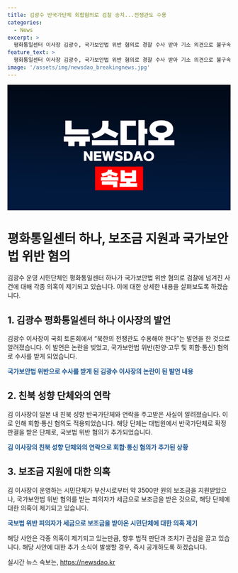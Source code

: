 ```yaml
---
title: 김광수 반국가단체 회합혐의로 검찰 송치...전쟁관도 수용
categories:
  - News
excerpt: >
  평화통일센터 이사장 김광수, 국가보안법 위반 혐의로 경찰 수사 받아 기소 의견으로 불구속 송치. 국회 토론회 발언과 한통련과의 연락 등으로 고발 접수한 경찰, 집행유예를 받은 과거와 어떤 북한의 통일 전쟁 옹호 발언을 했었던 것으로 확인. 또한, 시민단체가 지난해까지 약 3500만 원의 보조금을 받아옴. 해당 단체는 통일 교육 목적으로 사용하는 것으로 나타났으나, 부산시는 법정 판결을 확인 후 예산 환수 방안을 고려한다.
feature_text: >
  평화통일센터 이사장 김광수, 국가보안법 위반 혐의로 경찰 수사 받아 기소 의견으로 불구속 송치. 국회 토론회 발언과 한통련과의 연락 등으로 고발 접수한 경찰, 집행유예를 받은 과거와 어떤 북한의 통일 전쟁 옹호 발언을 했었던 것으로 확인. 또한, 시민단체가 지난해까지 약 3500만 원의 보조금을 받아옴. 해당 단체는 통일 교육 목적으로 사용하는 것으로 나타났으나, 부산시는 법정 판결을 확인 후 예산 환수 방안을 고려한다.
image: '/assets/img/newsdao_breakingnews.jpg'
---
```


<p><img src="/assets/img/newsdao_breakingnews.jpg" alt="koreaapp 속보" /></p>

<h1>평화통일센터 하나, 보조금 지원과 국가보안법 위반 혐의</h1>

<p>김광수 운영 시민단체인 평화통일센터 하나가 국가보안법 위반 혐의로 검찰에 넘겨진 사건에 대해 각종 의혹이 제기되고 있습니다. 이에 대한 상세한 내용을 살펴보도록 하겠습니다.</p>

<p data-ke-size="size16"></p>

<h2 data-ke-size="size26">1. 김광수 평화통일센터 하나 이사장의 발언</h2>

<p>김광수 이사장이 국회 토론회에서 “북한의 전쟁관도 수용해야 한다”는 발언을 한 것으로 알려졌습니다. 이 발언은 논란을 빚었고, 국가보안법 위반(찬양·고무 및 회합·통신) 혐의로 수사를 받게 되었습니다.</p>

<p data-ke-size="size16"><b><span style="color: #1a5490;">국가보안법 위반으로 수사를 받게 된 김광수 이사장의 논란이 된 발언 내용</span></b></p>

<h2 data-ke-size="size26">2. 친북 성향 단체와의 연락</h2>

<p>김 이사장이 일본 내 친북 성향 반국가단체와 연락을 주고받은 사실이 알려졌습니다. 이로 인해 회합·통신 혐의도 적용되었습니다. 해당 단체는 대법원에서 반국가단체로 확정 판결을 받은 단체로, 국보법 위반 혐의가 추가되었습니다.</p>

<p data-ke-size="size16"><b><span style="color: #1a5490;">김 이사장의 친북 성향 단체와의 연락으로 회합·통신 혐의가 추가된 상황</span></b></p>

<h2 data-ke-size="size26">3. 보조금 지원에 대한 의혹</h2>

<p>김 이사장이 운영하는 시민단체가 부산시로부터 약 3500만 원의 보조금을 지원받았으나, 국가보안법 위반 혐의를 받는 피의자가 세금으로 보조금을 받은 것으로, 해당 단체에 대한 의혹이 제기되고 있습니다.</p>

<p data-ke-size="size16"><b><span style="color: #1a5490;">국보법 위반 피의자가 세금으로 보조금을 받아온 시민단체에 대한 의혹 제기</span></b></p>

<p>해당 사안은 각종 의혹이 제기되고 있는만큼, 향후 법적 판단과 조치가 관심을 끌고 있습니다. 해당 사안에 대한 추가 소식이 발생할 경우, 즉시 공개하도록 하겠습니다.</p>
실시간 뉴스 속보는, <a href="https://newsdao.kr" rel="dofollow">https://newsdao.kr</a>


